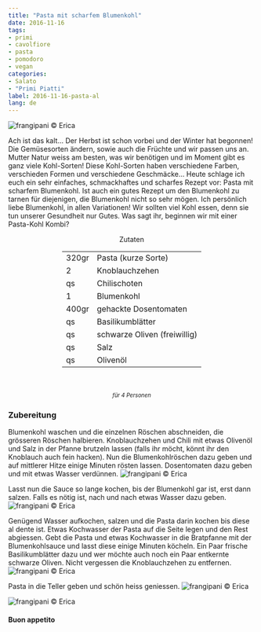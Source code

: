 ```yaml
---
title: "Pasta mit scharfem Blumenkohl"
date: 2016-11-16
tags:
- primi
- cavolfiore
- pasta
- pomodoro
- vegan
categories:
- Salato
- "Primi Piatti"
label: 2016-11-16-pasta-al
lang: de
---
```

![](../2016-11-16-pasta-al-cavolfiore-piccante/header.jpg "frangipani © Erica")

Ach ist das kalt... Der Herbst ist schon vorbei und der Winter hat begonnen! Die Gemüsesorten ändern, sowie auch die Früchte und wir passen uns an. Mutter Natur weiss am besten, was wir benötigen und im Moment gibt es ganz viele Kohl-Sorten! Diese Kohl-Sorten haben verschiedene Farben, verschieden Formen und verschiedene Geschmäcke... Heute schlage ich euch ein sehr einfaches, schmackhaftes und scharfes Rezept vor: Pasta mit scharfem Blumenkohl. Ist auch ein gutes Rezept um den Blumenkohl zu tarnen für diejenigen, die Blumenkohl nicht so sehr mögen. Ich persönlich liebe Blumenkohl, in allen Variationen! Wir sollten viel Kohl essen, denn sie tun unserer Gesundheit nur Gutes. Was sagt ihr, beginnen wir mit einer Pasta-Kohl Kombi?

<div id="wrapper" style="text-align: center">
  <div id="yourdiv" style="display: inline-block;">
    <div class="ingredients">
      <div class="ingredients-title">Zutaten</div>
      <table>
        <tbody>
          <tr>
            <td>320gr</td>
            <td>Pasta (kurze Sorte)</td>
          </tr>
          <tr>
            <td>2</td>
            <td>Knoblauchzehen</td>
          </tr>
          <tr>
            <td>qs</td>
            <td>Chilischoten</td>
          </tr>
          <tr>
            <td>1</td>
            <td>Blumenkohl</td>
          </tr>
          <tr>
            <td>400gr</td>
            <td>gehackte Dosentomaten</td>
          </tr>
          <tr>
            <td>qs</td>
            <td>Basilikumblätter</td>
          </tr>
          <tr>
            <td>qs</td>
            <td>schwarze Oliven (freiwillig)</td>
          </tr>
          <tr>
            <td>qs</td>
            <td>Salz</td>
          </tr>
          <tr>
            <td>qs</td>
            <td>Olivenöl</td>
          </tr>
        </tbody>
      </table>
      <br></br>
      <i class="pull-right" style="font-size: 80%;">für 4 Personen</i>
    </div>
  </div>
</div>


<h3>
  <font color="grey">
    <i class="fa fa-cogs"></i>
  </font> Zubereitung
</h3>

Blumenkohl waschen und die einzelnen Röschen abschneiden, die grösseren Röschen halbieren. Knoblauchzehen und Chili mit etwas Olivenöl und Salz in der Pfanne brutzeln lassen (falls ihr möcht, könnt ihr den Knoblauch auch fein hacken). Nun die Blumenkohlröschen dazu geben und auf mittlerer Hitze einige Minuten rösten lassen. Dosentomaten dazu geben und mit etwas Wasser verdünnen.
![](../2016-11-16-pasta-al-cavolfiore-piccante/sughettocrudo.jpg "frangipani © Erica")

Lasst nun die Sauce so lange kochen, bis der Blumenkohl gar ist, erst dann salzen. Falls es nötig ist, nach und nach etwas Wasser dazu geben.
![](../2016-11-16-pasta-al-cavolfiore-piccante/sughettopronto.jpg "frangipani © Erica")

Genügend Wasser aufkochen, salzen und die Pasta darin kochen bis diese al dente ist. Etwas Kochwasser der Pasta auf die Seite legen und den Rest abgiessen. Gebt die Pasta und etwas Kochwasser in die Bratpfanne mit der Blumenkohlsauce und lasst diese einige Minuten köcheln. Ein Paar frische Basilikumblätter dazu und wer möchte auch noch ein Paar entkernte schwarze Oliven. Nicht vergessen die Knoblauchzehen zu entfernen.
![](../2016-11-16-pasta-al-cavolfiore-piccante/padella.jpg "frangipani © Erica")

Pasta in die Teller geben und schön heiss geniessen.
![](../2016-11-16-pasta-al-cavolfiore-piccante/risultato1.jpg "frangipani © Erica")

![](../2016-11-16-pasta-al-cavolfiore-piccante/risultato2.jpg "frangipani © Erica")



<h4>Buon appetito
  <font color="red">
    <i class="fa fa-smile-o"></i>
  </font>
</h4>
